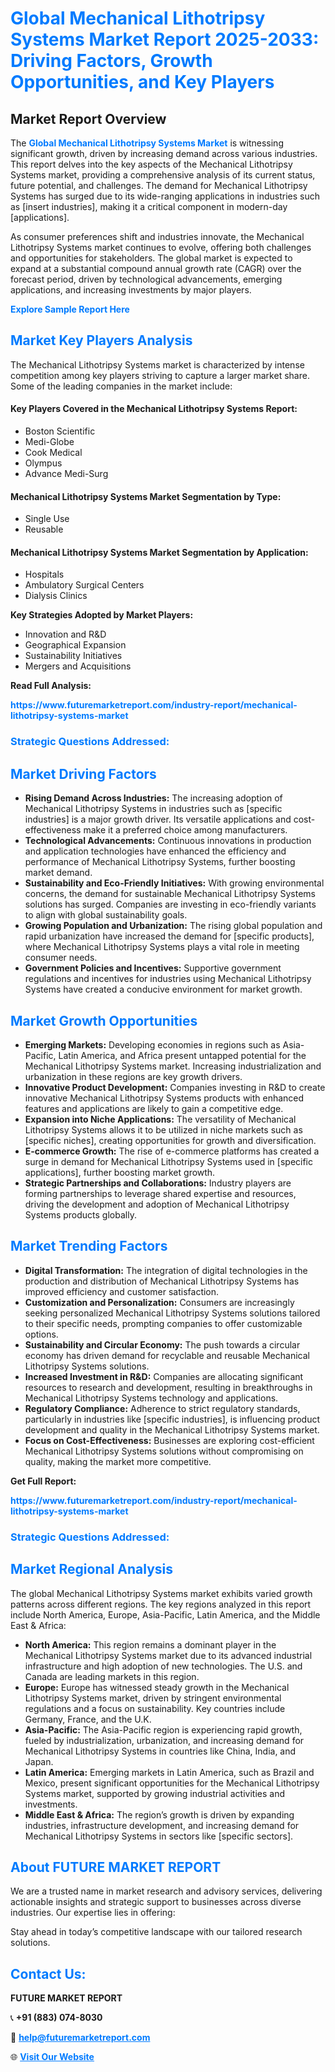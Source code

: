 <h1 style="color: #007BFF;">Global Mechanical Lithotripsy Systems Market Report 2025-2033: Driving Factors, Growth Opportunities, and Key Players</h1>

<section id="overview">
<h2>Market Report Overview</h2>
<p>The <a href="https://www.futuremarketreport.com/industry-report/mechanical-lithotripsy-systems-market" style="color: #007BFF; text-decoration: none;"><strong>Global Mechanical Lithotripsy Systems Market</strong></a> is witnessing significant growth, driven by increasing demand across various industries. This report delves into the key aspects of the Mechanical Lithotripsy Systems market, providing a comprehensive analysis of its current status, future potential, and challenges. The demand for Mechanical Lithotripsy Systems has surged due to its wide-ranging applications in industries such as [insert industries], making it a critical component in modern-day [applications].</p>
<p>As consumer preferences shift and industries innovate, the Mechanical Lithotripsy Systems market continues to evolve, offering both challenges and opportunities for stakeholders. The global market is expected to expand at a substantial compound annual growth rate (CAGR) over the forecast period, driven by technological advancements, emerging applications, and increasing investments by major players.</p>
</section>

<section id="overview">
<p><a href="https://www.futuremarketreport.com/request-sample/reportId=78484" style="color: #007BFF; text-decoration: none;"><strong>Explore Sample Report Here</strong></a></p>
</section>

<section id="key-players">
<h2 style="color: #007BFF;">Market Key Players Analysis</h2>
<p>The Mechanical Lithotripsy Systems market is characterized by intense competition among key players striving to capture a larger market share. Some of the leading companies in the market include:</p>
<h4>Key Players Covered in the Mechanical Lithotripsy Systems Report:</h4>
<ul><li>Boston Scientific</li><li>Medi-Globe</li><li>Cook Medical</li><li>Olympus</li><li>Advance Medi-Surg</li></ul>
<h4>Mechanical Lithotripsy Systems Market Segmentation by Type:</h4>
<ul><li>Single Use</li><li>Reusable</li></ul>

<h4>Mechanical Lithotripsy Systems Market Segmentation by Application:</h4>
<ul><li>Hospitals</li><li>Ambulatory Surgical Centers</li><li>Dialysis Clinics</li></ul>
<p><strong>Key Strategies Adopted by Market Players:</strong></p>
<ul>
<li>Innovation and R&D</li>
<li>Geographical Expansion</li>
<li>Sustainability Initiatives</li>
<li>Mergers and Acquisitions</li>
</ul>
</section>

<section>
<p><strong>Read Full Analysis: </strong></p><a href="https://www.futuremarketreport.com/industry-report/mechanical-lithotripsy-systems-market" style="color: #007BFF; text-decoration: none;"><strong>https://www.futuremarketreport.com/industry-report/mechanical-lithotripsy-systems-market</strong></a>
<h3 style="color: #007BFF;">Strategic Questions Addressed:</h3>
</section>

<section id="driving-factors">
<h2 style="color: #007BFF;">Market Driving Factors</h2>
<ul>
<li><strong>Rising Demand Across Industries:</strong> The increasing adoption of Mechanical Lithotripsy Systems in industries such as [specific industries] is a major growth driver. Its versatile applications and cost-effectiveness make it a preferred choice among manufacturers.</li>
<li><strong>Technological Advancements:</strong> Continuous innovations in production and application technologies have enhanced the efficiency and performance of Mechanical Lithotripsy Systems, further boosting market demand.</li>
<li><strong>Sustainability and Eco-Friendly Initiatives:</strong> With growing environmental concerns, the demand for sustainable Mechanical Lithotripsy Systems solutions has surged. Companies are investing in eco-friendly variants to align with global sustainability goals.</li>
<li><strong>Growing Population and Urbanization:</strong> The rising global population and rapid urbanization have increased the demand for [specific products], where Mechanical Lithotripsy Systems plays a vital role in meeting consumer needs.</li>
<li><strong>Government Policies and Incentives:</strong> Supportive government regulations and incentives for industries using Mechanical Lithotripsy Systems have created a conducive environment for market growth.</li>
</ul>
</section>

<section id="growth-opportunities">
<h2 style="color: #007BFF;">Market Growth Opportunities</h2>
<ul>
<li><strong>Emerging Markets:</strong> Developing economies in regions such as Asia-Pacific, Latin America, and Africa present untapped potential for the Mechanical Lithotripsy Systems market. Increasing industrialization and urbanization in these regions are key growth drivers.</li>
<li><strong>Innovative Product Development:</strong> Companies investing in R&D to create innovative Mechanical Lithotripsy Systems products with enhanced features and applications are likely to gain a competitive edge.</li>
<li><strong>Expansion into Niche Applications:</strong> The versatility of Mechanical Lithotripsy Systems allows it to be utilized in niche markets such as [specific niches], creating opportunities for growth and diversification.</li>
<li><strong>E-commerce Growth:</strong> The rise of e-commerce platforms has created a surge in demand for Mechanical Lithotripsy Systems used in [specific applications], further boosting market growth.</li>
<li><strong>Strategic Partnerships and Collaborations:</strong> Industry players are forming partnerships to leverage shared expertise and resources, driving the development and adoption of Mechanical Lithotripsy Systems products globally.</li>
</ul>
</section>

<section id="trending-factors">
<h2 style="color: #007BFF;">Market Trending Factors</h2>
<ul>
<li><strong>Digital Transformation:</strong> The integration of digital technologies in the production and distribution of Mechanical Lithotripsy Systems has improved efficiency and customer satisfaction.</li>
<li><strong>Customization and Personalization:</strong> Consumers are increasingly seeking personalized Mechanical Lithotripsy Systems solutions tailored to their specific needs, prompting companies to offer customizable options.</li>
<li><strong>Sustainability and Circular Economy:</strong> The push towards a circular economy has driven demand for recyclable and reusable Mechanical Lithotripsy Systems solutions.</li>
<li><strong>Increased Investment in R&D:</strong> Companies are allocating significant resources to research and development, resulting in breakthroughs in Mechanical Lithotripsy Systems technology and applications.</li>
<li><strong>Regulatory Compliance:</strong> Adherence to strict regulatory standards, particularly in industries like [specific industries], is influencing product development and quality in the Mechanical Lithotripsy Systems market.</li>
<li><strong>Focus on Cost-Effectiveness:</strong> Businesses are exploring cost-efficient Mechanical Lithotripsy Systems solutions without compromising on quality, making the market more competitive.</li>
</ul>
</section>

<section>
<p><strong>Get Full Report: </strong></p><a href="https://www.futuremarketreport.com/industry-report/mechanical-lithotripsy-systems-market" style="color: #007BFF; text-decoration: none;"><strong>https://www.futuremarketreport.com/industry-report/mechanical-lithotripsy-systems-market</strong></a>
<h3 style="color: #007BFF;">Strategic Questions Addressed:</h3>
</section>


<section id="regional-analysis">
<h2 style="color: #007BFF;">Market Regional Analysis</h2>
<p>The global Mechanical Lithotripsy Systems market exhibits varied growth patterns across different regions. The key regions analyzed in this report include North America, Europe, Asia-Pacific, Latin America, and the Middle East & Africa:</p>
<ul>
<li><strong>North America:</strong> This region remains a dominant player in the Mechanical Lithotripsy Systems market due to its advanced industrial infrastructure and high adoption of new technologies. The U.S. and Canada are leading markets in this region.</li>
<li><strong>Europe:</strong> Europe has witnessed steady growth in the Mechanical Lithotripsy Systems market, driven by stringent environmental regulations and a focus on sustainability. Key countries include Germany, France, and the U.K.</li>
<li><strong>Asia-Pacific:</strong> The Asia-Pacific region is experiencing rapid growth, fueled by industrialization, urbanization, and increasing demand for Mechanical Lithotripsy Systems in countries like China, India, and Japan.</li>
<li><strong>Latin America:</strong> Emerging markets in Latin America, such as Brazil and Mexico, present significant opportunities for the Mechanical Lithotripsy Systems market, supported by growing industrial activities and investments.</li>
<li><strong>Middle East & Africa:</strong> The region’s growth is driven by expanding industries, infrastructure development, and increasing demand for Mechanical Lithotripsy Systems in sectors like [specific sectors].</li>
</ul>
</section>

<footer>
<h2 style="color: #007BFF;">About FUTURE MARKET REPORT</h2>
<p>We are a trusted name in market research and advisory services, delivering actionable insights and strategic support to businesses across diverse industries. Our expertise lies in offering:</p>

<p>Stay ahead in today’s competitive landscape with our tailored research solutions.</p>

<h2 style="color: #007BFF;">Contact Us:</h2>
<p><strong>FUTURE MARKET REPORT</strong></p>
<p>📞 <strong>+91 (883) 074-8030</strong></p>
<p>📧 <strong><a href="mailto:help@futuremarketreport.com" style="color: #007BFF;">help@futuremarketreport.com</a></strong></p>
<p>🌐 <strong><a href="https://www.futuremarketreport.com/" style="color: #007BFF;">Visit Our Website</a></strong></p>
</footer>